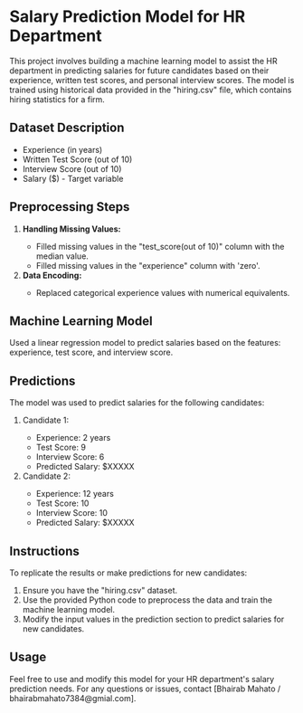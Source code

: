 <!DOCTYPE html>
<html>
<head>
  <title>Salary Prediction Model for HR Department</title>
</head>
<body>

<h1>Salary Prediction Model for HR Department</h1>

<p>This project involves building a machine learning model to assist the HR department in predicting salaries for future candidates based on their experience, written test scores, and personal interview scores. The model is trained using historical data provided in the "hiring.csv" file, which contains hiring statistics for a firm.</p>

<h2>Dataset Description</h2>

<ul>
  <li>Experience (in years)</li>
  <li>Written Test Score (out of 10)</li>
  <li>Interview Score (out of 10)</li>
  <li>Salary ($) - Target variable</li>
</ul>

<h2>Preprocessing Steps</h2>

<ol>
  <li><strong>Handling Missing Values:</strong></li>
  <ul>
    <li>Filled missing values in the "test_score(out of 10)" column with the median value.</li>
    <li>Filled missing values in the "experience" column with 'zero'.</li>
  </ul>
  <li><strong>Data Encoding:</strong></li>
  <ul>
    <li>Replaced categorical experience values with numerical equivalents.</li>
  </ul>
</ol>

<h2>Machine Learning Model</h2>

<p>Used a linear regression model to predict salaries based on the features: experience, test score, and interview score.</p>

<h2>Predictions</h2>

<p>The model was used to predict salaries for the following candidates:</p>

<ol>
  <li>Candidate 1:</li>
  <ul>
    <li>Experience: 2 years</li>
    <li>Test Score: 9</li>
    <li>Interview Score: 6</li>
    <li>Predicted Salary: $XXXXX</li>
  </ul>
  <li>Candidate 2:</li>
  <ul>
    <li>Experience: 12 years</li>
    <li>Test Score: 10</li>
    <li>Interview Score: 10</li>
    <li>Predicted Salary: $XXXXX</li>
  </ul>
</ol>

<h2>Instructions</h2>

<p>To replicate the results or make predictions for new candidates:</p>
<ol>
  <li>Ensure you have the "hiring.csv" dataset.</li>
  <li>Use the provided Python code to preprocess the data and train the machine learning model.</li>
  <li>Modify the input values in the prediction section to predict salaries for new candidates.</li>
</ol>

<h2>Usage</h2>

<p>Feel free to use and modify this model for your HR department's salary prediction needs. For any questions or issues, contact [Bhairab Mahato / bhairabmahato7384@gmial.com].</p>

</body>
</html>

